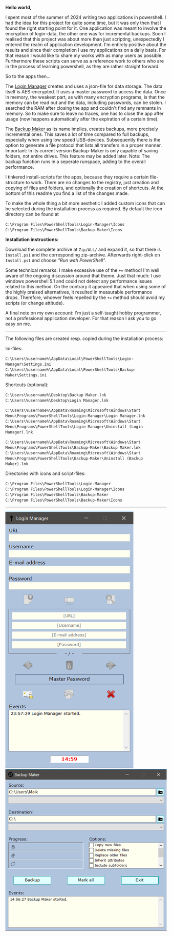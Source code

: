 **Hello world,**

I spent most of the summer of 2024 writing two applications in powershell. I had the idea for this project for quite some time, but it was only then that I found the right starting point for it. One application was meant to involve the encryption of login-data, the other one was for incremental backups. Soon I realised that this project was about more than just scripting, unexpectedly I entered the realm of application development. I'm entirely positive about the results and since their completion I use my applications on a daily basis. For that reason I would like to share my works with as many users as possible. Furthermore these scripts can serve as a reference work to others who are in the process of learning powershell, as they are rather straight forward.

So to the apps then...

The [Login Manager](https://github.com/Jonik-Iardithas/Login-Manager_ENG/) creates and uses a json-file for data storage. The data itself is AES-encrypted. It uses a master password to access the data. Once in memory, the weakest part, as with many encryption programs, is that the memory can be read out and the data, including passwords, can be stolen. I searched the RAM after closing the app and couldn't find any remnants in memory. So to make sure to leave no traces, one has to close the app after usage (now happens automatically after the expiration of a certain time).

The [Backup Maker](https://github.com/Jonik-Iardithas/Backup-Maker_ENG/) as its name implies, creates backups, more precisely incremental ones. This saves a lot of time compared to full backups, especially when using low speed USB-devices. Subsequently there is the option to generate a file protocol that lists all transfers in a proper manner. Important: In its current version Backup-Maker is only capable of saving folders, not entire drives. This feature may be added later. Note: The backup function runs in a seperate runspace, adding to the overall performance.

I tinkered install-scripts for the apps, because they require a certain file-structure to work. There are no changes to the registry, just creation and copying of files and folders, and optionally the creation of shortcuts. At the bottom of this readme you find a list of the changes made.

To make the whole thing a bit more aesthetic I added custom icons that can be selected during the installation process as required. By default the icon directory can be found at

`C:\Program Files\PowerShellTools\Login-Manager\Icons`\
`C:\Program Files\PowerShellTools\Backup-Maker\Icons`

**Installation instructions:**

Download the complete archive at `Zip/ALL/` and expand it, so that there is `Install.ps1` and the corresponding zip-archive. Afterwards right-click on `Install.ps1` and choose *"Run with PowerShell"*.

Some technical remarks: I make excessive use of the `+=` method! I'm well aware of the ongoing discussion around that theme. Just that much: I use windows powershell 5.1 and could not detect any performance issues related to this method. On the contrary it appeared that when using some of the highly praised alternatives, it resulted in measurable performance drops. Therefore, whoever feels repelled by the `+=` method should avoid my scripts (or change attitude).

A final note on my own account: I'm just a self-taught hobby programmer, not a professional application developer. For that reason I ask you to go easy on me.

---

The following files are created resp. copied during the installation process:

Ini-files:

`C:\Users\%username%\AppData\Local\PowerShellTools\Login-Manager\Settings.ini`\
`C:\Users\%username%\AppData\Local\PowerShellTools\Backup-Maker\Settings.ini`

Shortcuts (optional):

`C:\Users\%username%\Desktop\Backup Maker.lnk`\
`C:\Users\%username%\Desktop\Login Manager.lnk`

`C:\Users\%username%\AppData\Roaming\Microsoft\Windows\Start Menu\Programs\PowerShellTools\Login-Manager\Login Manager.lnk`\
`C:\Users\%username%\AppData\Roaming\Microsoft\Windows\Start Menu\Programs\PowerShellTools\Login-Manager\Uninstall (Login Manager).lnk`

`C:\Users\%username%\AppData\Roaming\Microsoft\Windows\Start Menu\Programs\PowerShellTools\Backup-Maker\Backup Maker.lnk`\
`C:\Users\%username%\AppData\Roaming\Microsoft\Windows\Start Menu\Programs\PowerShellTools\Backup-Maker\Uninstall (Backup Maker).lnk`

Directories with icons and script-files:

`C:\Program Files\PowerShellTools\Login-Manager`\
`C:\Program Files\PowerShellTools\Login-Manager\Icons`\
`C:\Program Files\PowerShellTools\Backup-Maker`\
`C:\Program Files\PowerShellTools\Backup-Maker\Icons`

---

![Login-Manager_Screenshot](https://github.com/Jonik-Iardithas/Login-Manager_ENG/blob/main/Img/Login-Manager_ENG.png)
<br>
![Backup-Maker_Screenshot](https://github.com/Jonik-Iardithas/Backup-Maker_ENG/blob/main/Img/Backup-Maker_ENG.png)
